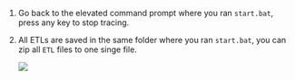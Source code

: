 1. Go back to the elevated command prompt where you ran `start.bat`, press any key to stop tracing.
2. All ETLs are saved in the same folder where you ran `start.bat`, you can zip all `ETL` files to one singe file.
   
   ![](https://joji.blob.core.windows.net/recipe/ie-etl-3.png)